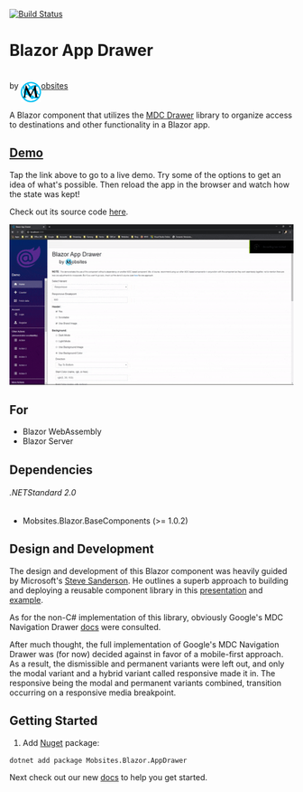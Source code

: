 [![Build Status](https://dev.azure.com/Mobsites-US/Blazor%20App%20Drawer/_apis/build/status/Build?branchName=master)](https://dev.azure.com/Mobsites-US/Blazor%20App%20Drawer/_build/latest?definitionId=10&branchName=master)

# Blazor App Drawer

by <a href="https://www.mobsites.com"><img align="center" src="./src/assets/mobsites-logo.png" width="36" height="36" style="padding-top: 20px;" />obsites</a>

A Blazor component that utilizes the [MDC Drawer](https://material.io/develop/web/components/drawers/) library to organize access to destinations and other functionality in a Blazor app.

## [Demo](https://appdrawer.mobsites.com)

Tap the link above to go to a live demo. Try some of the options to get an idea of what's possible. Then reload the app in the browser and watch how the state was kept!

Check out its source code [here](./samples).

![Gif of Demo](src/assets/demo.gif)

## For

* Blazor WebAssembly
* Blazor Server

## Dependencies

###### .NETStandard 2.0

* Mobsites.Blazor.BaseComponents (>= 1.0.2)

## Design and Development

The design and development of this Blazor component was heavily guided by Microsoft's [Steve Sanderson](https://blog.stevensanderson.com/). He outlines a superb approach to building and deploying a reusable component library in this [presentation](https://youtu.be/QnBYmTpugz0) and [example](https://github.com/SteveSandersonMS/presentation-2020-01-NdcBlazorComponentLibraries).

As for the non-C# implementation of this library, obviously Google's MDC Navigation Drawer [docs](https://material.io/develop/web/components/drawers/) were consulted.

After much thought, the full implementation of Google's MDC Navigation Drawer was (for now) decided against in favor of a mobile-first approach. As a result, the dismissible and permanent variants were left out, and only the modal variant and a hybrid variant called responsive made it in. The responsive being the modal and permanent variants combined, transition occurring on a responsive media breakpoint.

## Getting Started

1. Add [Nuget](https://www.nuget.org/packages/Mobsites.Blazor.AppDrawer/) package:

```shell
dotnet add package Mobsites.Blazor.AppDrawer
```

Next check out our new [docs](https://www.mobsites.com/blazor/app-drawer) to help you get started.
